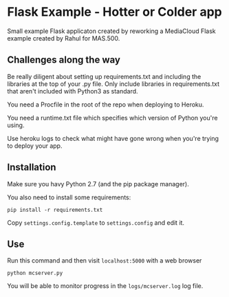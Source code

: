 Flask Example - Hotter or Colder app
=====================================

Small example Flask applicaton created by reworking a MediaCloud Flask example created by Rahul for MAS.500.

Challenges along the way
---------

Be really diligent about setting up requirements.txt and including the libraries at the top of your .py file.  Only include libraries in requirements.txt that aren't included with Python3 as standard.

You need a Procfile in the root of the repo when deploying to Heroku.

You need a runtime.txt file which specifies which version of Python you're using.

Use heroku logs to check what might have gone wrong when you're trying to deploy your app.

Installation
------------

Make sure you havy Python 2.7 (and the pip package manager).

You also need to install some requirements:

```
pip install -r requirements.txt
```

Copy `settings.config.template` to `settings.config` and edit it.

Use
---

Run this command and then visit `localhost:5000` with a web browser

```
python mcserver.py
```

You will be able to monitor progress in the `logs/mcserver.log` log file.



